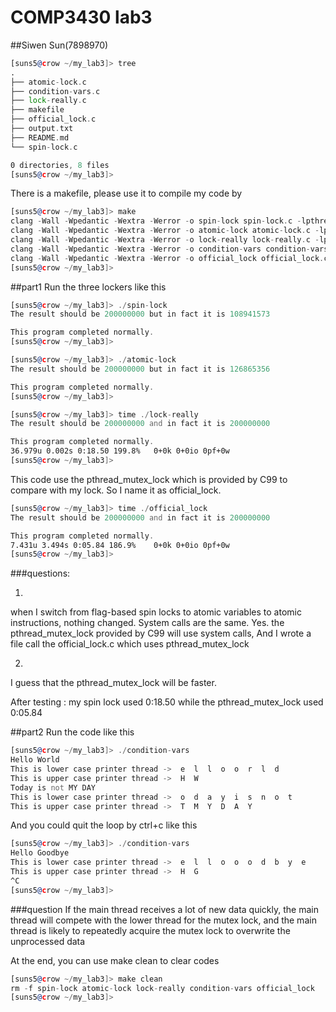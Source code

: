 # COMP3430 lab3
##Siwen Sun(7898970)

```asm
[suns5@crow ~/my_lab3]> tree
.
├── atomic-lock.c
├── condition-vars.c
├── lock-really.c
├── makefile
├── official_lock.c
├── output.txt
├── README.md
└── spin-lock.c

0 directories, 8 files
[suns5@crow ~/my_lab3]>
```
There is a makefile, please use it to compile my code by
```asm
[suns5@crow ~/my_lab3]> make
clang -Wall -Wpedantic -Wextra -Werror -o spin-lock spin-lock.c -lpthread
clang -Wall -Wpedantic -Wextra -Werror -o atomic-lock atomic-lock.c -lpthread
clang -Wall -Wpedantic -Wextra -Werror -o lock-really lock-really.c -lpthread
clang -Wall -Wpedantic -Wextra -Werror -o condition-vars condition-vars.c -lpthread
clang -Wall -Wpedantic -Wextra -Werror -o official_lock official_lock.c -lpthread
[suns5@crow ~/my_lab3]>
```

##part1 
Run the three lockers like this
```asm
[suns5@crow ~/my_lab3]> ./spin-lock
The result should be 200000000 but in fact it is 108941573

This program completed normally.
[suns5@crow ~/my_lab3]>
```
```asm
[suns5@crow ~/my_lab3]> ./atomic-lock
The result should be 200000000 but in fact it is 126865356

This program completed normally.
[suns5@crow ~/my_lab3]>
```
```asm
[suns5@crow ~/my_lab3]> time ./lock-really
The result should be 200000000 and in fact it is 200000000

This program completed normally.
36.979u 0.002s 0:18.50 199.8%   0+0k 0+0io 0pf+0w
[suns5@crow ~/my_lab3]>
```

This code use the pthread_mutex_lock which is provided by C99 to compare with my lock. So I name it as official_lock.
```asm
[suns5@crow ~/my_lab3]> time ./official_lock
The result should be 200000000 and in fact it is 200000000

This program completed normally.
7.431u 3.494s 0:05.84 186.9%    0+0k 0+0io 0pf+0w
[suns5@crow ~/my_lab3]>
```

###questions:

1.
when I switch from flag-based spin locks to atomic variables to atomic instructions, nothing changed. System calls are the same.
Yes. the pthread_mutex_lock provided by C99 will use system calls, And I wrote a file call the official_lock.c which uses pthread_mutex_lock 


2. 
I guess that the pthread_mutex_lock will be faster.

After testing : my spin lock used 0:18.50 while the pthread_mutex_lock used 0:05.84


##part2
Run the code like this
```asm
[suns5@crow ~/my_lab3]> ./condition-vars
Hello World
This is lower case printer thread ->  e  l  l  o  o  r  l  d
This is upper case printer thread ->  H  W
Today is not MY DAY
This is lower case printer thread ->  o  d  a  y  i  s  n  o  t
This is upper case printer thread ->  T  M  Y  D  A  Y

```
And you could quit the loop by ctrl+c like this
```asm
[suns5@crow ~/my_lab3]> ./condition-vars
Hello Goodbye
This is lower case printer thread ->  e  l  l  o  o  o  d  b  y  e
This is upper case printer thread ->  H  G
^C
[suns5@crow ~/my_lab3]>
```

###question
If the main thread receives a lot of new data quickly, the main thread will compete with the lower thread for the mutex lock, and the main thread is likely to repeatedly acquire the mutex lock to overwrite the unprocessed data


At the end, you can use make clean to clear codes
```asm
[suns5@crow ~/my_lab3]> make clean
rm -f spin-lock atomic-lock lock-really condition-vars official_lock
[suns5@crow ~/my_lab3]>
```
